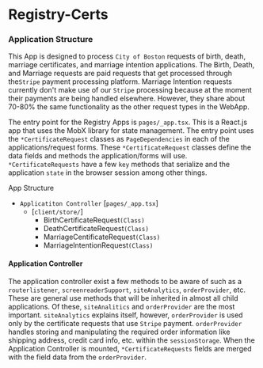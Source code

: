 # Registry-Certs

### Application Structure

This App is designed to process `City of Boston` requests of birth, death, marriage certificates, and marriage intention applications. The Birth, Death, and Marriage requests are paid requests that get processed through the`Stripe` payment processing platform. Marriage Intention requests currently don't make use of our `Stripe` processing because at the moment their payments are being handled elsewhere. However, they share about 70-80% the same functionality as the other request types in the WebApp.

The entry point for the Registry Apps is `pages/_app.tsx`. This is a React.js app that uses the MobX library for state management. The entry point uses the `*CertificateRequest` classes as `PageDependencies` in each of the applications/request forms. These `*CertificateRequest` classes define the data fields and methods the application/forms will use. `*CertificateRequests` have a few `key` methods that serialize and the application `state` in the browser session among other things.

App Structure

* `Applicatiton Controller` \[`pages/_app.tsx`\]
  * \[`client/store/`\]
    * BirthCertificateRequest`(Class)`
    * DeathCertificateRequest`(Class)`
    * MarriageCentificateRequest`(Class)`
    * MarriageIntentionRequest`(Class)`

#### Application Controller

The application controller exist a few methods to be aware of such as a `routerlistener`, `screenreaderSupport`, `siteAnalytics`, `orderProvider`, etc. These are general use methods that will be inherited in almost all child applications. Of these, `siteAnalitics` and `orderProvider` are the most important. `siteAnalytics` explains itself, however, `orderProvider` is used only by the certificate requests that use `Stripe` payment. `orderProvider` handles storing and manipulating the required order information like shipping address, credit card info, etc. within the `sessionStorage`. When the Application Controller is mounted, `*CertificateRequests` fields are merged with the field data from the `orderProvider`.

